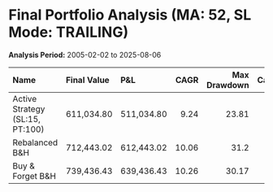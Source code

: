 # Final Portfolio Analysis (MA: 52, SL Mode: TRAILING)

**Analysis Period:** 2005-02-02 to 2025-08-06

| Name                            | Final Value   | P&L        |   CAGR |   Max Drawdown |   Calmar |   Total Trades |
|:--------------------------------|:--------------|:-----------|-------:|---------------:|---------:|---------------:|
| Active Strategy (SL:15, PT:100) | 611,034.80    | 511,034.80 |   9.24 |          23.81 |     0.39 |             71 |
| Rebalanced B&H                  | 712,443.02    | 612,443.02 |  10.06 |          31.2  |     0.32 |              0 |
| Buy & Forget B&H                | 739,436.43    | 639,436.43 |  10.26 |          30.17 |     0.34 |              0 |